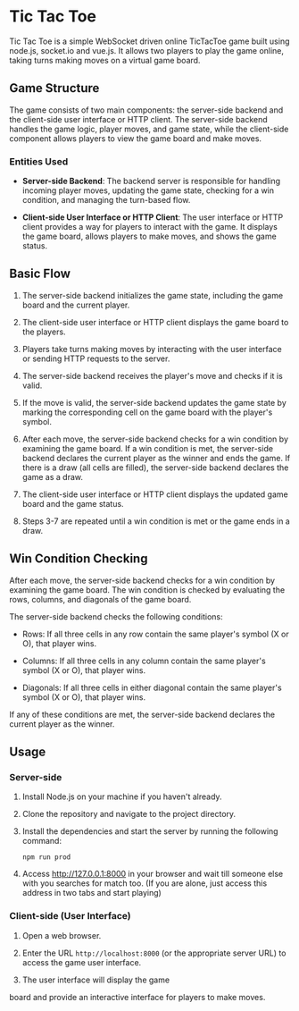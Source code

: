 # Tic Tac Toe

Tic Tac Toe is a simple WebSocket driven online TicTacToe game built using node.js, socket.io and vue.js. It allows two players to play the game online, taking turns making moves on a virtual game board.

## Game Structure

The game consists of two main components: the server-side backend and the client-side user interface or HTTP client. The server-side backend handles the game logic, player moves, and game state, while the client-side component allows players to view the game board and make moves.

### Entities Used

- **Server-side Backend**: The backend server is responsible for handling incoming player moves, updating the game state, checking for a win condition, and managing the turn-based flow.

- **Client-side User Interface or HTTP Client**: The user interface or HTTP client provides a way for players to interact with the game. It displays the game board, allows players to make moves, and shows the game status.

## Basic Flow

1. The server-side backend initializes the game state, including the game board and the current player.

2. The client-side user interface or HTTP client displays the game board to the players.

3. Players take turns making moves by interacting with the user interface or sending HTTP requests to the server.

4. The server-side backend receives the player's move and checks if it is valid.

5. If the move is valid, the server-side backend updates the game state by marking the corresponding cell on the game board with the player's symbol.

6. After each move, the server-side backend checks for a win condition by examining the game board. If a win condition is met, the server-side backend declares the current player as the winner and ends the game. If there is a draw (all cells are filled), the server-side backend declares the game as a draw.

7. The client-side user interface or HTTP client displays the updated game board and the game status.

8. Steps 3-7 are repeated until a win condition is met or the game ends in a draw.

## Win Condition Checking

After each move, the server-side backend checks for a win condition by examining the game board. The win condition is checked by evaluating the rows, columns, and diagonals of the game board.

The server-side backend checks the following conditions:

- Rows: If all three cells in any row contain the same player's symbol (X or O), that player wins.

- Columns: If all three cells in any column contain the same player's symbol (X or O), that player wins.

- Diagonals: If all three cells in either diagonal contain the same player's symbol (X or O), that player wins.

If any of these conditions are met, the server-side backend declares the current player as the winner.

## Usage

### Server-side

1. Install Node.js on your machine if you haven't already.

2. Clone the repository and navigate to the project directory.

3. Install the dependencies and start the server by running the following command:

   ```
   npm run prod
   ```
4. Access http://127.0.0.1:8000 in your browser and wait till someone else with you searches for match too. (If you are alone, just access this address in two tabs and start playing) 

### Client-side (User Interface)

1. Open a web browser.

2. Enter the URL `http://localhost:8000` (or the appropriate server URL) to access the game user interface.

3. The user interface will display the game

 board and provide an interactive interface for players to make moves.

